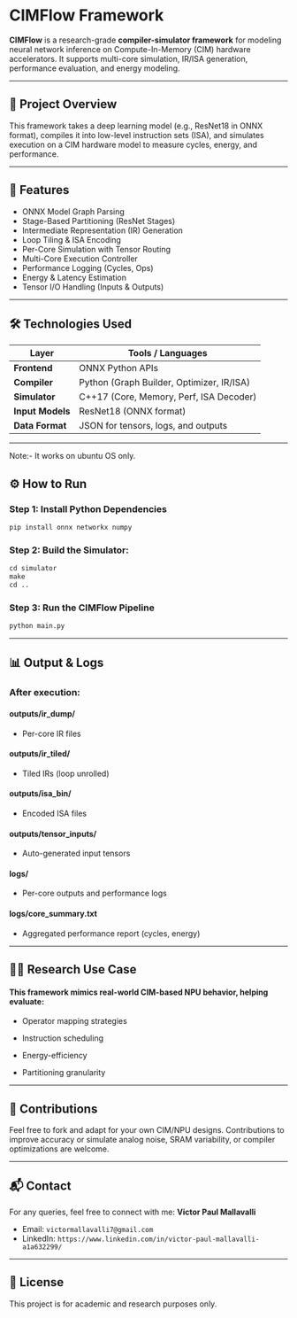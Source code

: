 # CIMFlow Framework

**CIMFlow** is a research-grade **compiler-simulator framework** for modeling neural network inference on Compute-In-Memory (CIM) hardware accelerators. It supports multi-core simulation, IR/ISA generation, performance evaluation, and energy modeling.

---

## 🧠 Project Overview

This framework takes a deep learning model (e.g., ResNet18 in ONNX format), compiles it into low-level instruction sets (ISA), and simulates execution on a CIM hardware model to measure cycles, energy, and performance.

---

## 🚀 Features

-  ONNX Model Graph Parsing
-  Stage-Based Partitioning (ResNet Stages)
-  Intermediate Representation (IR) Generation
-  Loop Tiling & ISA Encoding
-  Per-Core Simulation with Tensor Routing
-  Multi-Core Execution Controller
-  Performance Logging (Cycles, Ops)
-  Energy & Latency Estimation
-  Tensor I/O Handling (Inputs & Outputs)

---

## 🛠️ Technologies Used

| Layer              | Tools / Languages                           |
|--------------------|---------------------------------------------|
| **Frontend**       | ONNX Python APIs                            |
| **Compiler**       | Python (Graph Builder, Optimizer, IR/ISA)   |
| **Simulator**      | C++17 (Core, Memory, Perf, ISA Decoder)     |
| **Input Models**   | ResNet18 (ONNX format)                      |
| **Data Format**    | JSON for tensors, logs, and outputs         |
---
Note:- It works on ubuntu OS only.
## ⚙️ How to Run

### Step 1: Install Python Dependencies
```markdown
pip install onnx networkx numpy
```


### Step 2: Build the Simulator:
```markdown
cd simulator
make
cd ..
```


### Step 3: Run the CIMFlow Pipeline
```markdown
python main.py
```
---
## 📊 Output & Logs
### After execution:

#### outputs/ir_dump/ 
 - Per-core IR files

#### outputs/ir_tiled/ 
 - Tiled IRs (loop unrolled)

#### outputs/isa_bin/ 
 - Encoded ISA files

#### outputs/tensor_inputs/ 
 - Auto-generated input tensors

#### logs/
 - Per-core outputs and performance logs

#### logs/core_summary.txt 
 - Aggregated performance report (cycles, energy)
---
## 👨‍🔬 Research Use Case
#### This framework mimics real-world CIM-based NPU behavior, helping evaluate:

- Operator mapping strategies

- Instruction scheduling

- Energy-efficiency

- Partitioning granularity

---
## 🤝 Contributions
Feel free to fork and adapt for your own CIM/NPU designs. Contributions to improve accuracy or simulate analog noise, SRAM variability, or compiler optimizations are welcome.

---

## 📬 Contact

For any queries, feel free to connect with me:
**Victor Paul Mallavalli**
* Email: `victormallavalli7@gmail.com`
* LinkedIn: `https://www.linkedin.com/in/victor-paul-mallavalli-a1a632299/`

---
## 📜 License
This project is for academic and research purposes only.
